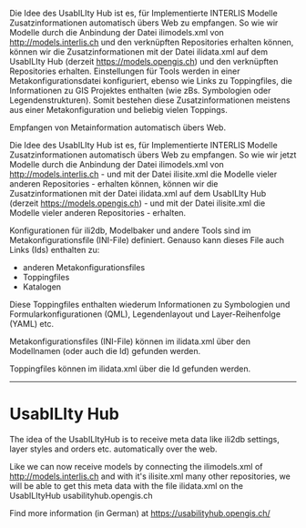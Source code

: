 Die Idee des UsabILIty Hub ist es, für Implementierte INTERLIS Modelle Zusatzinformationen automatisch übers Web zu empfangen. So wie wir Modelle durch die Anbindung der Datei ilimodels.xml von http://models.interlis.ch und den verknüpften Repositories erhalten können, können wir die Zusatzinformationen mit der Datei ilidata.xml auf dem UsabILIty Hub (derzeit https://models.opengis.ch) und den verknüpften Repositories erhalten. Einstellungen für Tools werden in einer Metakonfigurationsdatei konfiguriert, ebenso wie Links zu Toppingfiles, die Informationen zu GIS Projektes enthalten (wie zBs. Symbologien oder Legendenstrukturen). Somit bestehen diese Zusatzinformationen meistens aus einer Metakonfiguration und beliebig vielen Toppings. 


Empfangen von Metainformation automatisch übers Web.

Die Idee des UsabILIty Hub ist es, für Implementierte INTERLIS Modelle Zusatzinformationen automatisch übers Web zu empfangen. So wie wir jetzt Modelle durch die Anbindung der Datei ilimodels.xml von http://models.interlis.ch - und mit der Datei ilisite.xml die Modelle vieler anderen Repositories - erhalten können, können wir die Zusatzinformationen mit der Datei ilidata.xml auf dem UsabILIty Hub (derzeit https://models.opengis.ch) - und mit der Datei ilisite.xml die Modelle vieler anderen Repositories - erhalten.

Konfigurationen für ili2db, Modelbaker und andere Tools sind im
Metakonfigurationsfile (INI-File) definiert.
Genauso kann dieses File auch Links (Ids) enthalten zu:
- anderen Metakonfigurationsfiles
- Toppingfiles
- Katalogen

Diese Toppingfiles enthalten wiederum Informationen zu
Symbologien und Formularkonfigurationen (QML), Legendenlayout
und Layer-Reihenfolge (YAML) etc.

Metakonfigurationsfiles (INI-File) können im ilidata.xml über den Modellnamen (oder auch die Id) gefunden werden.

Toppingfiles können im ilidata.xml über die Id gefunden werden.


---
# UsabILIty Hub
The idea of the UsabILItyHub is to receive meta data like ili2db settings, layer styles and orders etc. automatically over the web. 

Like we can now receive models by connecting the ilimodels.xml of http://models.interlis.ch and with it's ilisite.xml many other repositories, we will be able to get this meta data with the file ilidata.xml on the UsabILItyHub usabilityhub.opengis.ch

Find more information (in German) at https://usabilityhub.opengis.ch/


